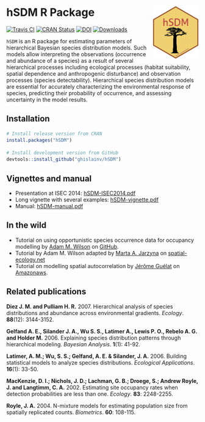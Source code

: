 
<!-- README.md is generated from README.Rmd. Please edit that file -->

# hSDM R Package <img src="man/figures/logo.png" align="right" alt="" width="120" />

[![Travis
CI](https://api.travis-ci.org/ghislainv/hSDM.svg?branch=master)](https://travis-ci.org/ghislainv/hSDM)
[![CRAN
Status](https://www.r-pkg.org/badges/version/hSDM)](https://cran.r-project.org/package=hSDM)
[![DOI](https://zenodo.org/badge/DOI/10.5281/zenodo.594920.svg)](https://doi.org/10.5281/zenodo.594920)
[![Downloads](https://cranlogs.r-pkg.org/badges/hSDM)](https://cran.r-project.org/package=hSDM)

`hSDM` is an R package for estimating parameters of hierarchical
Bayesian species distribution models. Such models allow interpreting the
observations (occurrence and abundance of a species) as a result of
several hierarchical processes including ecological processes (habitat
suitability, spatial dependence and anthropogenic disturbance) and
observation processes (species detectability). Hierarchical species
distribution models are essential for accurately characterizing the
environmental response of species, predicting their probability of
occurrence, and assessing uncertainty in the model results.

## Installation

``` r
# Install release version from CRAN
install.packages("hSDM")

# Install development version from GitHub
devtools::install_github("ghislainv/hSDM")
```

## Vignettes and manual

  - Presentation at ISEC 2014:
    [hSDM-ISEC2014.pdf](https://bioscenemada.cirad.fr/FileTransfer/hSDM-ISEC2014.pdf)
  - Long vignette with several examples:
    [hSDM-vignette.pdf](https://bioscenemada.cirad.fr/FileTransfer/hSDM-vignette.pdf)
  - Manual:
    [hSDM-manual.pdf](https://CRAN.R-project.org/package=hSDM/hSDM.pdf)

## In the wild

  - Tutorial on using opportunistic species occurrence data for
    occupancy modelling by [Adam M.
    Wilson](https://github.com/adammwilson) on
    [GitHub](https://github.com/adammwilson/hSDM_Tutorial/blob/master/hSDM_Tutorial.md).
  - Tutorial by Adam M. Wilson adapted by [Marta A.
    Jarzyna](https://www.majarzyna.com/) on
    [spatial-ecology.net](http://spatial-ecology.net/dokuwiki/doku.php?id=wiki:spdistr2)
  - Tutorial on modelling spatial autocorrelation by [Jérôme
    Guélat](https://www.random-nature.net) on
    [Amazonaws](https://rstudio-pubs-static.s3.amazonaws.com/9687_cc323b60e5d542449563ff1142163f05.html).

## Related publications

**Diez J. M. and Pulliam H. R.** 2007. Hierarchical analysis of species
distributions and abundance across environmental gradients. *Ecology*.
**88**(12): 3144-3152.

**Gelfand A. E., Silander J. A., Wu S. S., Latimer A., Lewis P. O.,
Rebelo A. G. and Holder M.** 2006. Explaining species distribution
patterns through hierarchical modeling. *Bayesian Analysis*. **1**(1):
41-92.

**Latimer, A. M.; Wu, S. S.; Gelfand, A. E. & Silander, J. A.** 2006.
Building statistical models to analyze species distributions.
*Ecological Applications*. **16**(1): 33-50.

**MacKenzie, D. I.; Nichols, J. D.; Lachman, G. B.; Droege, S.; Andrew
Royle, J. and Langtimm, C. A.** 2002. Estimating site occupancy rates
when detection probabilities are less than one. *Ecology*. **83**:
2248-2255.

**Royle, J. A.** 2004. N-mixture models for estimating population size
from spatially replicated counts. *Biometrics*. **60**: 108-115.
